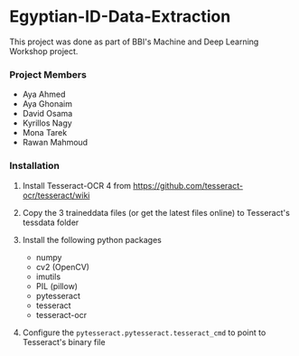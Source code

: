 # Egyptian-ID-Data-Extraction
This project was done as part of BBI's Machine and Deep Learning Workshop project.

### Project Members
* Aya Ahmed
* Aya Ghonaim
* David Osama
* Kyrillos Nagy
* Mona Tarek
* Rawan Mahmoud

### Installation

1. Install Tesseract-OCR 4 from https://github.com/tesseract-ocr/tesseract/wiki 

2. Copy the 3 traineddata files (or get the latest files online) to Tesseract's tessdata folder

3. Install the following python packages
    * numpy
    * cv2 (OpenCV)
    * imutils
    * PIL (pillow)
    * pytesseract
    * tesseract
    * tesseract-ocr

4. Configure the `pytesseract.pytesseract.tesseract_cmd` to point to Tesseract's binary file

